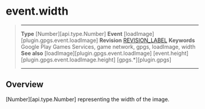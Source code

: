 # event.width

> --------------------- ------------------------------------------------------------------------------------------
> __Type__              [Number][api.type.Number]
> __Event__             [loadImage][plugin.gpgs.event.loadImage]
> __Revision__          [REVISION_LABEL](REVISION_URL)
> __Keywords__          Google Play Games Services, game network, gpgs, loadImage, width
> __See also__          [loadImage][plugin.gpgs.event.loadImage]
>						[event.height][plugin.gpgs.event.loadImage.height]
>						[gpgs.*][plugin.gpgs]
> --------------------- ------------------------------------------------------------------------------------------

## Overview

[Number][api.type.Number] representing the width of the image.